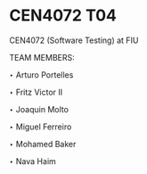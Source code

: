 # CEN4072 T04
CEN4072 (Software Testing) at FIU

TEAM MEMBERS:

‣ Arturo Portelles

‣ Fritz Victor II

‣ Joaquin Molto

‣ Miguel Ferreiro

‣ Mohamed Baker

‣ Nava Haim
